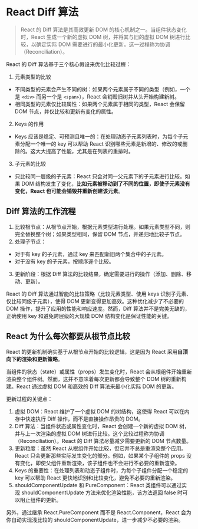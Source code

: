 # React Diff 算法

> React 的 Diff 算法是其高效更新 DOM 的核心机制之一。当组件状态变化时，React 生成一个新的虚拟 DOM 树，并将其与旧的虚拟 DOM 树进行比较，以确定实际 DOM 需要进行的最小化更新。这一过程称为协调（Reconciliation）。

React 的 Diff 算法基于三个核心假设来优化比较过程：

1. 元素类型的比较
  - 不同类型的元素会产生不同的树：如果两个元素属于不同的类型（例如，一个是 `<div>` 而另一个是 `<span>`），React 会销毁旧树并从头开始构建新树。
  - 相同类型的元素仅比较属性：如果两个元素属于相同的类型，React 会保留 DOM 节点，并仅比较和更新有变化的属性。
2. Keys 的作用
  - Keys 应该是稳定、可预测且唯一的：在处理动态子元素列表时，为每个子元素分配一个唯一的 key 可以帮助 React 识别哪些元素是新增的、修改的或删除的。这大大提高了性能，尤其是在列表的重排时。
3. 子元素的比较
  - 只比较同一层级的子元素：React 只会对同一父元素下的子元素进行比较。如果 DOM 结构发生了变化，**比如元素被移动到了不同的位置，即使子元素没有变化，React 也可能会销毁并重新创建该元素**。


## Diff 算法的工作流程

1. 比较根节点：从根节点开始，根据元素类型进行处理。如果元素类型不同，则完全替换整个树；如果类型相同，保留 DOM 节点，并递归地比较子节点。
2. 处理子节点：
  - 对于有 key 的子元素，通过 key 来匹配新旧两个集合中的子元素。
  - 对于没有 key 的子元素，按顺序逐个比较。
3. 更新阶段：根据 Diff 算法的比较结果，确定需要进行的操作（添加、删除、移动、更新）。

React 的 Diff 算法通过智能的比较策略（比较元素类型、使用 keys 识别子元素、仅比较同级子元素），使得 DOM 更新变得更加高效。这种优化减少了不必要的 DOM 操作，提升了应用的性能和响应速度。然而，Diff 算法并不是完美无缺的，正确使用 key 和避免跨层级的大规模 DOM 结构变化是保证性能的关键。

## React 为什么每次都要从根节点比较

React 的更新机制确实基于从根节点开始的比较逻辑，这是因为 React 采用**自顶向下的渲染和更新策略**。

当组件的状态（state）或属性（props）发生变化时，React 会从根组件开始重新渲染整个组件树。然而，这并不意味着每次更新都会导致整个 DOM 树的重新构建。React 通过虚拟 DOM 和高效的 Diff 算法来最小化实际 DOM 的更新。

更新过程的关键点：
1. 虚拟 DOM：React 维护了一个虚拟 DOM 的树结构，这使得 React 可以在内存中快速执行 Diff 操作，而不是直接操作昂贵的 DOM。
2. Diff 算法：当组件状态或属性变化时，React 会创建一个新的虚拟 DOM 树，并与上一次渲染的虚拟 DOM 树进行比较。这个比较过程称为协调（Reconciliation）。React 的 Diff 算法尽量减少需要更新的 DOM 节点数量。
3. 更新粒度：虽然 React 从根组件开始比较，但它并不总是重渲染整个应用。React 只会更新那些实际发生变化的部分。例如，如果某个子组件的 props 没有变化，即使父组件重新渲染，该子组件也不会进行不必要的重新渲染。
4. Keys 的重要性：在处理列表和动态子组件时，为每个子组件分配一个稳定的 key 可以帮助 React 更快地识别和比较变化，避免不必要的重新渲染。
5. shouldComponentUpdate 和 PureComponent：React 类组件可以通过实现 shouldComponentUpdate 方法来优化渲染性能，该方法返回 false 时可以阻止组件的更新。

另外，通过继承 React.PureComponent 而不是 React.Component，React 会为你自动实现浅比较的 shouldComponentUpdate，进一步减少不必要的渲染。







